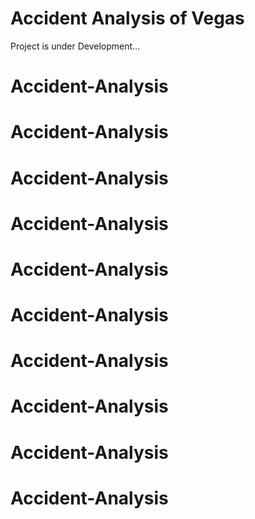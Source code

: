 # **Accident Analysis of Vegas**
Project is under Development...
# Accident-Analysis
# Accident-Analysis
# Accident-Analysis
# Accident-Analysis
# Accident-Analysis
# Accident-Analysis
# Accident-Analysis
# Accident-Analysis
# Accident-Analysis
# Accident-Analysis
